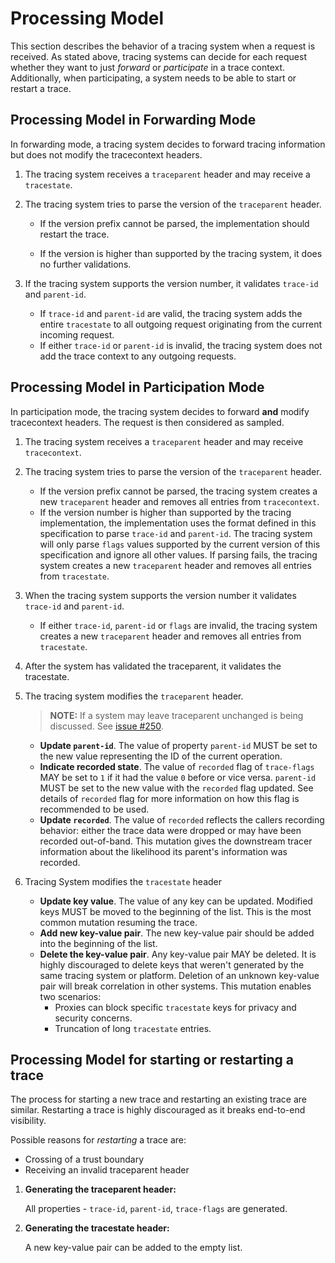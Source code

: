 # Processing Model

This section describes the behavior of a tracing system when a request is received.
As stated above, tracing systems can decide for each request whether they want to
just _forward_ or _participate_ in a trace context. Additionally, when participating,
a system needs to be able to start or restart a trace.

## Processing Model in Forwarding Mode

In forwarding mode, a tracing system decides to forward tracing information
but does not modify the tracecontext headers.

1. The tracing system receives a `traceparent` header and may receive a `tracestate`.
2. The tracing system tries to parse the version of the `traceparent` header.
   - If the version prefix cannot be parsed, the implementation should restart
   the trace.

   - If the version is higher than supported by the tracing
   system, it does no further validations.

3. If the tracing system supports the version number, it validates `trace-id`
   and `parent-id`.
   - If `trace-id` and `parent-id` are valid, the tracing system adds the entire
     `tracestate` to all outgoing request originating from the current
     incoming request.
   - If either `trace-id` or `parent-id` is invalid, the tracing system does not
     add the trace context to any outgoing requests.

## Processing Model in Participation Mode

In participation mode, the tracing system decides to forward **and** modify
tracecontext headers. The request is then considered as sampled.

1. The tracing system receives a `traceparent` header and may receive `tracecontext`.
2. The tracing system tries to parse the version of the `traceparent` header.
   - If the version prefix cannot be parsed, the tracing system creates a new `traceparent`
     header and removes all entries from `tracecontext`.
   - If the version number is higher than supported by the tracing implementation,
  the implementation uses the format defined in this specification to parse
  `trace-id` and `parent-id`. The tracing system will only parse `flags` values
  supported by the current version of this specification and ignore all other
  values. If parsing fails, the tracing system creates a new `traceparent` header
  and removes all entries from `tracestate`.

1. When the tracing system supports the version number it validates `trace-id`
and `parent-id`.
   - If either `trace-id`, `parent-id` or `flags`  are invalid,  the tracing
  system creates a new `traceparent` header and removes all entries from `tracestate`.
2. After the system has validated the traceparent, it validates the tracestate.

3. The tracing system modifies the `traceparent` header.
   > **NOTE:** If a system may leave traceparent unchanged is being discussed.
   See [issue #250](https://github.com/w3c/trace-context/issues/250).
    - **Update `parent-id`**. The value of property `parent-id` MUST be set to
    the new value representing the ID of the current operation.
    - **Indicate recorded state**. The value of `recorded` flag of `trace-flags`
    MAY be set to `1` if it had the value `0` before or vice versa. `parent-id`
    MUST be set to the new value with the `recorded` flag updated.
    See details of `recorded` flag for more information on how this flag is
    recommended to be used.
    - **Update `recorded`**. The value of `recorded` reflects the callers
    recording behavior: either the trace data were dropped or may have been
    recorded out-of-band. This mutation gives the downstream tracer information
    about the likelihood its parent's information was recorded.
4. Tracing System modifies the `tracestate` header
    - **Update key value**. The value of any key can be updated. Modified keys
    MUST be moved to the beginning of the list. This is the most common mutation
    resuming the trace.
    - **Add new key-value pair**. The new key-value pair should be added into
    the beginning of the list.
    - **Delete the key-value pair**. Any key-value pair MAY be deleted. It is
    highly discouraged to delete keys that weren't generated by the same tracing
    system or platform. Deletion of an unknown key-value pair will break
    correlation in other systems. This mutation enables two scenarios:
      - Proxies can block specific `tracestate` keys for privacy and security
    concerns.
      - Truncation of long `tracestate` entries.

## Processing Model for starting or restarting a trace

The process for starting a new trace and restarting an existing trace are similar.
Restarting a trace is highly discouraged as it breaks end-to-end visibility.

Possible reasons for _restarting_ a trace are:

- Crossing of a trust boundary
- Receiving an invalid traceparent header

1. **Generating the traceparent header:**

   All properties - `trace-id`, `parent-id`, `trace-flags`
   are generated.

2. **Generating the tracestate header:**

   A new key-value pair can be added to the empty list.